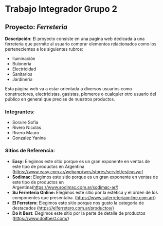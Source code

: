 # Trabajo Integrador Grupo 2

## Proyecto: *Ferreteria* 

**Descripción:** El proyecto consiste en una pagina web dedicada a una ferreteria que permite al usuario comprar elementos relacionados como los pertenecientes a los siguientes rubros:

* Iluminación
* Bulonería
* Electricidad
* Sanitarios
* Jardinería

Esta página web va a estar orientada a diversos usuarios como constructores, electricistas, gasistas, plomeros o cualquier otro usuario del público en general que precise de nuestros productos.

### Integrantes:

* Soraire Sofia
* Rivero Nicolas
* Rivero Mauro
* Gonzalez Yanina

### Sitios de Referencia:

* **Easy:** Elegimos este sitio porque es un gran exponente en ventas de este tipo de productos en Argentina (https://www.easy.com.ar/webapp/wcs/stores/servlet/es/easyar)
* **Sodimac:** Elegimos este sitio porque es un gran exponente en ventas de este tipo de productos en Argentina(https://www.sodimac.com.ar/sodimac-ar/)
* **Su Ferreteria Online:** Elegimos este sitio por la estética y el órden de los componentes que presentaba. (https://www.suferreteriaonline.com.ar/)
* **El Ferretero:** Elegimos este sitio porque nos gusto la categoria de destacados (https://elferretero.com.ar/productos/)
* **Do it Best:** Elegimos este sitio por la parte de detalle de productos (https://www.doitbest.com/)